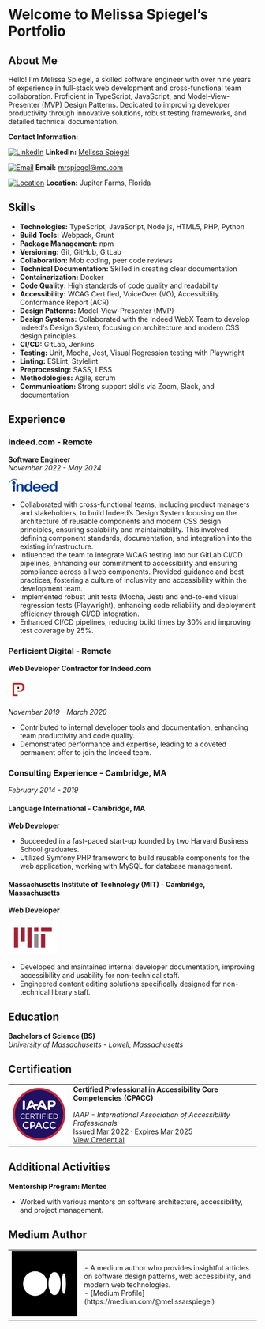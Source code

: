 # Welcome to Melissa Spiegel’s Portfolio

## About Me

Hello! I'm Melissa Spiegel, a skilled software engineer with over nine years of experience in full-stack web development and cross-functional team collaboration. Proficient in TypeScript, JavaScript, and Model-View-Presenter (MVP) Design Patterns. Dedicated to improving developer productivity through innovative solutions, robust testing frameworks, and detailed technical documentation.

**Contact Information:**


[![LinkedIn](https://img.icons8.com/color/48/000000/linkedin.png)](https://www.linkedin.com/in/melissaspiegel/) **LinkedIn:** [Melissa Spiegel](https://www.linkedin.com/in/melissaspiegel/)

[![Email](https://img.icons8.com/color/48/000000/email.png)](mailto:mrspiegel@me.com) **Email:** mrspiegel@me.com

[![Location](https://img.icons8.com/color/48/000000/marker.png)](https://www.google.com/maps/place/Jupiter+Farms,+Florida) **Location:** Jupiter Farms, Florida




## Skills

- **Technologies:** TypeScript, JavaScript, Node.js, HTML5, PHP, Python
- **Build Tools:** Webpack, Grunt
- **Package Management:** npm
- **Versioning:** Git, GitHub, GitLab
- **Collaboration:** Mob coding, peer code reviews
- **Technical Documentation:** Skilled in creating clear documentation
- **Containerization:** Docker
- **Code Quality:** High standards of code quality and readability
- **Accessibility:** WCAG Certified, VoiceOver (VO), Accessibility Conformance Report (ACR)
- **Design Patterns:** Model-View-Presenter (MVP)
- **Design Systems:** Collaborated with the Indeed WebX Team to develop Indeed's Design System, focusing on architecture and modern CSS design principles
- **CI/CD:** GitLab, Jenkins
- **Testing:** Unit, Mocha, Jest, Visual Regression testing with Playwright
- **Linting:** ESLint, Stylelint
- **Preprocessing:** SASS, LESS 
- **Methodologies:** Agile, scrum
- **Communication:** Strong support skills via Zoom, Slack, and documentation

## Experience

### Indeed.com - Remote
**Software Engineer**  
*November 2022 - May 2024*

[<img src="./images/melissa_spiegel_Indeed_logo.png" width="100"/>](./images/melissa_spiegel_Indeed_logo.png)

- Collaborated with cross-functional teams, including product managers and stakeholders, to build Indeed’s Design System focusing on the architecture of reusable components and modern CSS design principles, ensuring scalability and maintainability. This involved defining component standards, documentation, and integration into the existing infrastructure.
- Influenced the team to integrate WCAG testing into our GitLab CI/CD pipelines, enhancing our commitment to accessibility and ensuring compliance across all web components. Provided guidance and best practices, fostering a culture of inclusivity and accessibility within the development team.
- Implemented robust unit tests (Mocha, Jest) and end-to-end visual regression tests (Playwright), enhancing code reliability and deployment efficiency through CI/CD integration.
- Enhanced CI/CD pipelines, reducing build times by 30% and improving test coverage by 25%.

### Perficient Digital - Remote
**Web Developer Contractor for Indeed.com** 

<img src="./images/melissa_spiegel_perficient.jpeg" width="40"/>

*November 2019 - March 2020*

- Contributed to internal developer tools and documentation, enhancing team productivity and code quality.
- Demonstrated performance and expertise, leading to a coveted permanent offer to join the Indeed team.

### Consulting Experience - Cambridge, MA
*February 2014 - 2019*

#### Language International - Cambridge, MA
**Web Developer**

- Succeeded in a fast-paced start-up founded by two Harvard Business School graduates.
- Utilized Symfony PHP framework to build reusable components for the web application, working with MySQL for database management.

#### Massachusetts Institute of Technology (MIT) - Cambridge, Massachusetts
**Web Developer**

<img src="./images/melissa_spiegel_MIT.png" width="100" alt="MIT logo"/>

- Developed and maintained internal developer documentation, improving accessibility and usability for non-technical staff.
- Engineered content editing solutions specifically designed for non-technical library staff.

## Education

**Bachelors of Science (BS)**  
*University of Massachusetts - Lowell, Massachusetts*

## Certification

<table>
  <tr>
    <td><img src="./images/melissa_spiegel_wcag_certified.png" width="150" alt="IAAP logo" /></td>
    <td>
      <strong>Certified Professional in Accessibility Core Competencies (CPACC)</strong><br><br>
      <em>IAAP - International Association of Accessibility Professionals</em><br>
      Issued Mar 2022 · Expires Mar 2025<br>
      <a href="https://www.credly.com/badges/460a39e0-ae3a-46eb-8e42-c5ab42ed919f">View Credential</a>
    </td>
  </tr>
</table>

## Additional Activities

**Mentorship Program: Mentee**

- Worked with various mentors on software architecture, accessibility, and project management.

## Medium Author

<table>
  <tr>
    <td><img src="./images/melissa_spiegel_medium_author.png" width="1000" alt="medium logo" /></td>
    <td>
      - A medium author who provides insightful articles on software design patterns, web accessibility, and modern web technologies.<br>
      - [Medium Profile](https://medium.com/@melissarspiegel)
    </td>
  </tr>
</table>